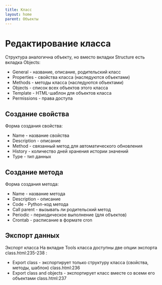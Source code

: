 ```yaml
---
title: Класс
layout: home
parent: Объекты
---
```


# Редактирование класса
Структура аналогична объекту, но вместо вкладки Structure есть вкладка Objects:

* General - название, описание, родительский класс
* Properties - свойства класса (наследуются объектами)
* Methods - методы класса (наследуются объектами)
* Objects - список всех объектов этого класса
* Template - HTML-шаблон для объектов класса
* Permissions - права доступа

## Создание свойства
Форма создания свойства:

* Name - название свойства
* Description - описание
* Method - связанный метод для автоматического обновления
* History - количество дней хранения истории значений
* Type - тип данных

## Создание метода
Форма создания метода:

* Name - название метода
* Description - описание
* Code - Python-код метода
* Call parent - вызывать ли родительский метод
* Periodic - периодическое выполнение (для объектов)
* Crontab - расписание в формате cron

## Экспорт данных
Экспорт класса
На вкладке Tools класса доступны две опции экспорта class.html:235-238 :

* Export class - экспортирует только структуру класса (свойства, методы, шаблон) class.html:236
* Export class and objects - экспортирует класс вместе со всеми его объектами class.html:237


